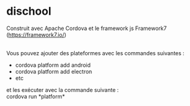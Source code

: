 # dischool

Construit avec Apache Cordova et le framework js Framework7 (https://framework7.io/)

<br>Vous pouvez ajouter des plateformes avec les commandes suivantes :
<ul>
  <li>cordova platform add android</li>
  <li>cordova platform add electron</li>
  <li>etc</li>
 </ul>
 et les exécuter avec la commande suivante :
 <br>cordova run *platform*
